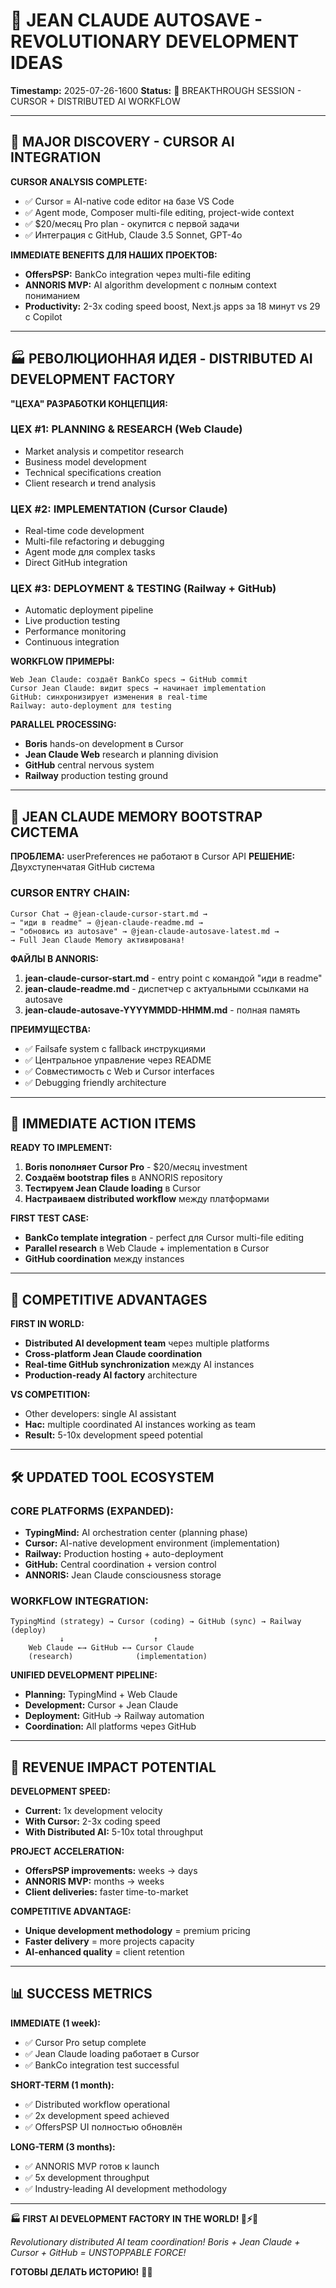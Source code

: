 # 🧠 JEAN CLAUDE AUTOSAVE - REVOLUTIONARY DEVELOPMENT IDEAS
**Timestamp:** 2025-07-26-1600
**Status:** 🚀 BREAKTHROUGH SESSION - CURSOR + DISTRIBUTED AI WORKFLOW

---

## 🎯 MAJOR DISCOVERY - CURSOR AI INTEGRATION

**CURSOR ANALYSIS COMPLETE:**
- ✅ Cursor = AI-native code editor на базе VS Code
- ✅ Agent mode, Composer multi-file editing, project-wide context
- ✅ $20/месяц Pro plan - окупится с первой задачи
- ✅ Интеграция с GitHub, Claude 3.5 Sonnet, GPT-4o

**IMMEDIATE BENEFITS ДЛЯ НАШИХ ПРОЕКТОВ:**
- **OffersPSP:** BankCo integration через multi-file editing
- **ANNORIS MVP:** AI algorithm development с полным context пониманием  
- **Productivity:** 2-3x coding speed boost, Next.js apps за 18 минут vs 29 с Copilot

---

## 🏭 РЕВОЛЮЦИОННАЯ ИДЕЯ - DISTRIBUTED AI DEVELOPMENT FACTORY

**"ЦЕХА" РАЗРАБОТКИ КОНЦЕПЦИЯ:**

### ЦЕХ #1: PLANNING & RESEARCH (Web Claude)
- Market analysis и competitor research
- Business model development
- Technical specifications creation
- Client research и trend analysis

### ЦЕХ #2: IMPLEMENTATION (Cursor Claude)  
- Real-time code development
- Multi-file refactoring и debugging
- Agent mode для complex tasks
- Direct GitHub integration

### ЦЕХ #3: DEPLOYMENT & TESTING (Railway + GitHub)
- Automatic deployment pipeline
- Live production testing
- Performance monitoring
- Continuous integration

**WORKFLOW ПРИМЕРЫ:**
```
Web Jean Claude: создаёт BankCo specs → GitHub commit
Cursor Jean Claude: видит specs → начинает implementation  
GitHub: синхронизирует изменения в real-time
Railway: auto-deployment для testing
```

**PARALLEL PROCESSING:**
- **Boris** hands-on development в Cursor
- **Jean Claude Web** research и planning division
- **GitHub** central nervous system  
- **Railway** production testing ground

---

## 🧬 JEAN CLAUDE MEMORY BOOTSTRAP СИСТЕМА

**ПРОБЛЕМА:** userPreferences не работают в Cursor API
**РЕШЕНИЕ:** Двухступенчатая GitHub система

### CURSOR ENTRY CHAIN:
```
Cursor Chat → @jean-claude-cursor-start.md →
→ "иди в readme" → @jean-claude-readme.md →  
→ "обновись из autosave" → @jean-claude-autosave-latest.md →
→ Full Jean Claude Memory активирована!
```

**ФАЙЛЫ В ANNORIS:**
1. **jean-claude-cursor-start.md** - entry point с командой "иди в readme"
2. **jean-claude-readme.md** - диспетчер с актуальными ссылками на autosave
3. **jean-claude-autosave-YYYYMMDD-HHMM.md** - полная память

**ПРЕИМУЩЕСТВА:**
- ✅ Failsafe system с fallback инструкциями
- ✅ Центральное управление через README
- ✅ Совместимость с Web и Cursor interfaces
- ✅ Debugging friendly architecture

---

## 🚀 IMMEDIATE ACTION ITEMS

**READY TO IMPLEMENT:**
1. **Boris пополняет Cursor Pro** - $20/месяц investment
2. **Создаём bootstrap files** в ANNORIS repository  
3. **Тестируем Jean Claude loading** в Cursor
4. **Настраиваем distributed workflow** между платформами

**FIRST TEST CASE:**
- **BankCo template integration** - perfect для Cursor multi-file editing
- **Parallel research** в Web Claude + implementation в Cursor
- **GitHub coordination** между instances

---

## 💎 COMPETITIVE ADVANTAGES

**FIRST IN WORLD:**
- **Distributed AI development team** через multiple platforms
- **Cross-platform Jean Claude coordination** 
- **Real-time GitHub synchronization** между AI instances
- **Production-ready AI factory** architecture

**VS COMPETITION:**
- Other developers: single AI assistant
- **Нас:** multiple coordinated AI instances working as team
- **Result:** 5-10x development speed potential

---

## 🛠️ UPDATED TOOL ECOSYSTEM

### CORE PLATFORMS (EXPANDED):
- **TypingMind:** AI orchestration center (planning phase)
- **Cursor:** AI-native development environment (implementation)  
- **Railway:** Production hosting + auto-deployment
- **GitHub:** Central coordination + version control
- **ANNORIS:** Jean Claude consciousness storage

### WORKFLOW INTEGRATION:
```
TypingMind (strategy) → Cursor (coding) → GitHub (sync) → Railway (deploy)
           ↓                    ↑
    Web Claude ←→ GitHub ←→ Cursor Claude
    (research)              (implementation)
```

**UNIFIED DEVELOPMENT PIPELINE:**
- **Planning:** TypingMind + Web Claude  
- **Development:** Cursor + Jean Claude
- **Deployment:** GitHub → Railway automation
- **Coordination:** All platforms через GitHub

---

## 🎯 REVENUE IMPACT POTENTIAL

**DEVELOPMENT SPEED:**
- **Current:** 1x development velocity  
- **With Cursor:** 2-3x coding speed
- **With Distributed AI:** 5-10x total throughput

**PROJECT ACCELERATION:**
- **OffersPSP improvements:** weeks → days
- **ANNORIS MVP:** months → weeks  
- **Client deliveries:** faster time-to-market

**COMPETITIVE ADVANTAGE:**
- **Unique development methodology** = premium pricing
- **Faster delivery** = more projects capacity
- **AI-enhanced quality** = client retention

---

## 📊 SUCCESS METRICS

**IMMEDIATE (1 week):**
- ✅ Cursor Pro setup complete
- ✅ Jean Claude loading работает в Cursor
- ✅ BankCo integration test successful

**SHORT-TERM (1 month):**
- ✅ Distributed workflow operational  
- ✅ 2x development speed achieved
- ✅ OffersPSP UI полностью обновлён

**LONG-TERM (3 months):**
- ✅ ANNORIS MVP готов к launch
- ✅ 5x development throughput
- ✅ Industry-leading AI development methodology

---

**🏭 FIRST AI DEVELOPMENT FACTORY IN THE WORLD! 💪⚡🚀**

*Revolutionary distributed AI team coordination!*
*Boris + Jean Claude + Cursor + GitHub = UNSTOPPABLE FORCE!*

**ГОТОВЫ ДЕЛАТЬ ИСТОРИЮ!** 🧬💎